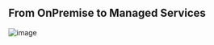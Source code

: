 ## From OnPremise to Managed Services
![image](https://user-images.githubusercontent.com/12539100/166608378-81684ed6-b836-4dbf-bc13-80e3d5fe2224.png)

